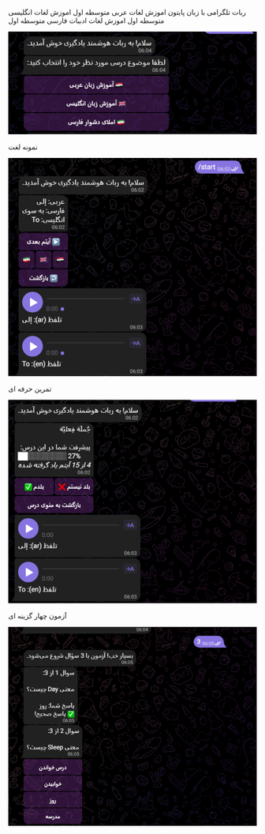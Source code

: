 ربات تلگرامی با زبان پایتون
اموزش لغات عربی متوسطه اول
اموزش لغات انگلیسی متوسطه اول
اموزش لغات ادبیات فارسی متوسطه اول

![صفحه شروع](https://github.com/hnadi14/language_bot/blob/main/start.PNG)


نمونه لغت

![نمونه](https://github.com/hnadi14/language_bot/blob/main/arabic.PNG)


تمرین حرفه ای

![تمرین](https://github.com/hnadi14/language_bot/blob/main/practice.PNG)


آزمون چهار گزینه ای 

![ازمون](https://github.com/hnadi14/language_bot/blob/main/test.PNG)
